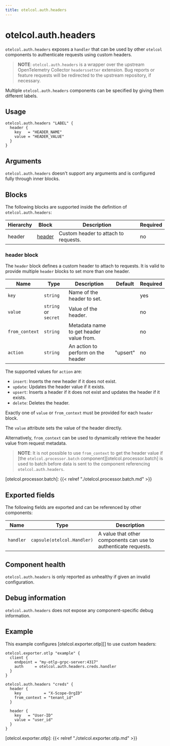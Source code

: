 ```yaml
---
title: otelcol.auth.headers
---
```


# otelcol.auth.headers

`otelcol.auth.headers` exposes a `handler` that can be used by other `otelcol`
components to authenticate requests using custom headers.

> **NOTE**: `otelcol.auth.headers` is a wrapper over the upstream OpenTelemetry
> Collector `headerssetter` extension. Bug reports or feature requests will be
> redirected to the upstream repository, if necessary.

Multiple `otelcol.auth.headers` components can be specified by giving them
different labels.

## Usage

```river
otelcol.auth.headers "LABEL" {
  header {
    key   = "HEADER_NAME"
    value = "HEADER_VALUE"
  }
}
```

## Arguments

`otelcol.auth.headers` doesn't support any arguments and is configured fully
through inner blocks.

## Blocks

The following blocks are supported inside the definition of
`otelcol.auth.headers`:

Hierarchy | Block | Description | Required
--------- | ----- | ----------- | --------
header | [header][] | Custom header to attach to requests. | no

[header]: #header-block

### header block

The `header` block defines a custom header to attach to requests. It is valid
to provide multiple `header` blocks to set more than one header.

Name | Type | Description | Default | Required
---- | ---- | ----------- | ------- | --------
`key` | `string` | Name of the header to set. | | yes
`value` | `string` or `secret` | Value of the header. | | no
`from_context` | `string` | Metadata name to get header value from. | | no
`action` | `string` | An action to perform on the header | "upsert" | no

The supported values for `action` are:
* `insert`: Inserts the new header if it does not exist.
* `update`: Updates the header value if it exists.
* `upsert`: Inserts a header if it does not exist and updates the header if it exists.
* `delete`: Deletes the header.

Exactly one of `value` or `from_context` must be provided for each `header`
block.

The `value` attribute sets the value of the header directly.

Alternatively, `from_context` can be used to dynamically retrieve the header
value from request metadata.

> **NOTE**: It is not possible to use `from_context` to get the header value if
> [the `otelcol.processor.batch` component][otelcol.processor.batch] is used to
> batch before data is sent to the component referencing
> `otelcol.auth.headers`.

[otelcol.processor.batch]: {{< relref "./otelcol.processor.batch.md" >}}

## Exported fields

The following fields are exported and can be referenced by other components:

Name | Type | Description
---- | ---- | -----------
`handler` | `capsule(otelcol.Handler)` | A value that other components can use to authenticate requests.

## Component health

`otelcol.auth.headers` is only reported as unhealthy if given an invalid
configuration.

## Debug information

`otelcol.auth.headers` does not expose any component-specific debug information.

## Example

This example configures [otelcol.exporter.otlp][] to use custom headers:

```river
otelcol.exporter.otlp "example" {
  client {
    endpoint = "my-otlp-grpc-server:4317"
    auth     = otelcol.auth.headers.creds.handler
  }
}

otelcol.auth.headers "creds" {
  header {
    key          = "X-Scope-OrgID"
    from_context = "tenant_id"
  }

  header {
    key   = "User-ID"
    value = "user_id"
  }
}
```

[otelcol.exporter.otlp]: {{< relref "./otelcol.exporter.otlp.md" >}}
